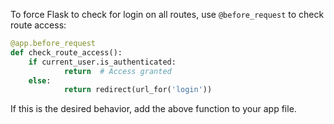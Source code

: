 To force Flask to check for login on all routes, use `@before_request` to check route access: 

```python
@app.before_request
def check_route_access():
    if current_user.is_authenticated:
            return  # Access granted
    else:
            return redirect(url_for('login'))

```

If this is the desired behavior, add the above function to your app file.